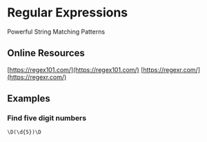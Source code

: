 # Regular Expressions
Powerful String Matching Patterns

## Online Resources
[https://regex101.com/](https://regex101.com/)
[https://regexr.com/](https://regexr.com/)

## Examples

### Find five digit numbers
`\D(\d{5})\D`
